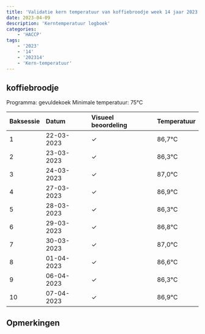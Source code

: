 ```yaml
---
title: 'Validatie kern temperatuur van koffiebroodje week 14 jaar 2023'
date: 2023-04-09
description: 'Kerntemperatuur logboek'
categories:
    - 'HACCP'
tags:
    - '2023'
    - '14'
    - '202314'
    - 'Kern-temperatuur'
---
```


## koffiebroodje

Programma: gevuldekoek
Minimale temperatuur: 75°C

| Baksessie | Datum | Visueel beoordeling | Temperatuur |
|:---|:---|:---|:---|
| 1 | 22-03-2023 | &check; | 86,7°C |
| 2 | 23-03-2023 | &check; | 86,3°C |
| 3 | 24-03-2023 | &check; | 87,0°C |
| 4 | 27-03-2023 | &check; | 86,9°C |
| 5 | 28-03-2023 | &check; | 86,3°C |
| 6 | 29-03-2023 | &check; | 86,8°C |
| 7 | 30-03-2023 | &check; | 87,0°C |
| 8 | 01-04-2023 | &check; | 86,6°C |
| 9 | 06-04-2023 | &check; | 86,3°C |
| 10 | 07-04-2023 | &check; | 86,9°C |

## Opmerkingen


